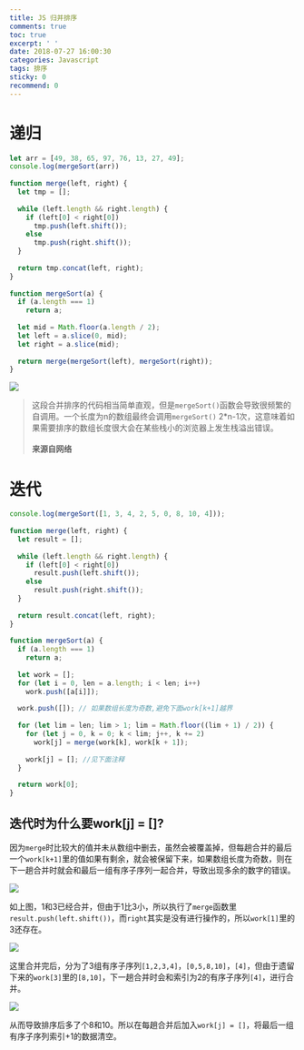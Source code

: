 ```yaml
---
title: JS 归并排序
comments: true
toc: true
excerpt: ' '
date: 2018-07-27 16:00:30
categories: Javascript
tags: 排序
sticky: 0
recommend: 0
---
```

# 递归

``` javascript
let arr = [49, 38, 65, 97, 76, 13, 27, 49];
console.log(mergeSort(arr))
 
function merge(left, right) {
  let tmp = [];
 
  while (left.length && right.length) {
    if (left[0] < right[0])
      tmp.push(left.shift());
    else
      tmp.push(right.shift());
  }
 
  return tmp.concat(left, right);
}
 
function mergeSort(a) {
  if (a.length === 1) 
    return a;
 
  let mid = Math.floor(a.length / 2);
  let left = a.slice(0, mid);
  let right = a.slice(mid);
 
  return merge(mergeSort(left), mergeSort(right));
}
```

![](running_result-0.png)

>这段合并排序的代码相当简单直观，但是`mergeSort()`函数会导致很频繁的自调用。一个长度为n的数组最终会调用`mergeSort()` 2*n-1次，这意味着如果需要排序的数组长度很大会在某些栈小的浏览器上发生栈溢出错误。\
\
<b>来源自网络</b>

# 迭代

``` javascript
console.log(mergeSort([1, 3, 4, 2, 5, 0, 8, 10, 4]));
 
function merge(left, right) {
  let result = [];
 
  while (left.length && right.length) {
    if (left[0] < right[0])
      result.push(left.shift());
    else
      result.push(right.shift());
  }
 
  return result.concat(left, right);
}
 
function mergeSort(a) {
  if (a.length === 1)
    return a;
 
  let work = [];
  for (let i = 0, len = a.length; i < len; i++)
    work.push([a[i]]);
 
  work.push([]); // 如果数组长度为奇数,避免下面work[k+1]越界
 
  for (let lim = len; lim > 1; lim = Math.floor((lim + 1) / 2)) {
    for (let j = 0, k = 0; k < lim; j++, k += 2) 
      work[j] = merge(work[k], work[k + 1]);
 
    work[j] = []; //见下面注释
  }
 
  return work[0];
}
```

## 迭代时为什么要work[j] = []?

因为`merge`时比较大的值并未从数组中删去，虽然会被覆盖掉，但每趟合并的最后一个`work[k+1]`里的值如果有剩余，就会被保留下来，如果数组长度为奇数，则在下一趟合并时就会和最后一组有序子序列一起合并，导致出现多余的数字的错误。

![](debug-0.png)

如上图，1和3已经合并，但由于1比3小，所以执行了`merge`函数里`result.push(left.shift())`，而`right`其实是没有进行操作的，所以`work[1]`里的3还存在。

![](debug-1.png)

这里合并完后，分为了3组有序子序列`[1,2,3,4]`，`[0,5,8,10]`，`[4]`，但由于遗留下来的`work[3]`里的`[8,10]`，下一趟合并时会和索引为2的有序子序列`[4]`，进行合并。

![](debug-2.png)

从而导致排序后多了个8和10。所以在每趟合并后加入`work[j] = []`，将最后一组有序子序列索引+1的数据清空。